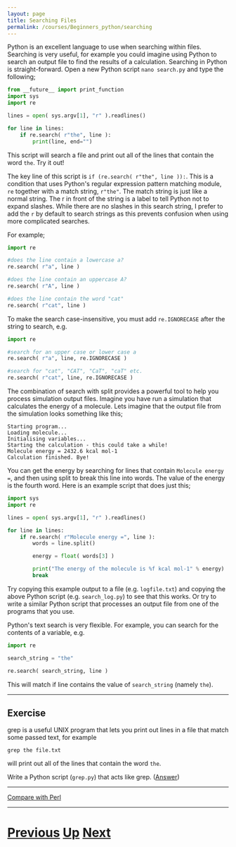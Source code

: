 ```yaml
---
layout: page
title: Searching Files
permalink: /courses/Beginners_python/searching
---
```


Python is an excellent language to use when searching within files. Searching is very useful, for example you could imagine using Python to search an output file to find the results of a calculation. Searching in Python is straight-forward. Open a new Python script `nano search.py` and type the following;

```python
from __future__ import print_function
import sys
import re

lines = open( sys.argv[1], "r" ).readlines()

for line in lines:
    if re.search( r"the", line ):
        print(line, end="")
```

This script will search a file and print out all of the lines that contain the word `the`. Try it out!

The key line of this script is `if (re.search( r"the", line )):`. This is a condition that uses Python's regular expression pattern matching module, `re` together with a match string, `r"the"`. The match string is just like a normal string. The r in front of the string is a label to tell Python not to expand slashes. While there are no slashes in this search string, I prefer to add the `r` by default to search strings as this prevents confusion when using more complicated searches.

For example;

```python
import re

#does the line contain a lowercase a?
re.search( r"a", line )

#does the line contain an uppercase A?
re.search( r"A", line )

#does the line contain the word "cat"
re.search( r"cat", line )
```

To make the search case-insensitive, you must add `re.IGNORECASE` after the string to search, e.g.

```python
import re

#search for an upper case or lower case a
re.search( r"a", line, re.IGNORECASE )

#search for "cat", "CAT", "CaT", "caT" etc.
re.search( r"cat", line, re.IGNORECASE )
```

The combination of search with split provides a powerful tool to help you process simulation output files. Imagine you have run a simulation that calculates the energy of a molecule. Lets imagine that the output file from the simulation looks something like this;

    Starting program...
    Loading molecule...
    Initialising variables...
    Starting the calculation - this could take a while!
    Molecule energy = 2432.6 kcal mol-1
    Calculation finished. Bye!

You can get the energy by searching for lines that contain `Molecule energy =`, and then using split to break this line into words. The value of the energy is the fourth word. Here is an example script that does just this;

```python
import sys
import re

lines = open( sys.argv[1], "r" ).readlines()

for line in lines:
    if re.search( r"Molecule energy =", line ):
        words = line.split()

        energy = float( words[3] )

        print("The energy of the molecule is %f kcal mol-1" % energy)
        break
```

Try copying this example output to a file (e.g. `logfile.txt`) and copying the above Python script (e.g. `search_log.py`) to see that this works. Or try to write a similar Python script that processes an output file from one of the programs that you use.

Python's text search is very flexible. For example, you can search for the contents of a variable, e.g.

```python
import re

search_string = "the"

re.search( search_string, line )
```

This will match if line contains the value of `search_string` (namely `the`).

***

## Exercise

grep is a useful UNIX program that lets you print out lines in a file that match some passed text, for example

    grep the file.txt

will print out all of the lines that contain the word `the`.

Write a Python script (`grep.py`) that acts like grep. ([Answer](searching_answer.md))

***

[Compare with Perl](../beginning_perl/searching.md)

***

# [Previous](splitting.md) [Up](README.md) [Next](replacing.md)
